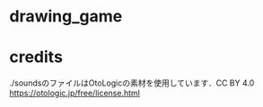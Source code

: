 # drawing_game

# credits
./soundsのファイルはOtoLogicの素材を使用しています．CC BY 4.0
https://otologic.jp/free/license.html

